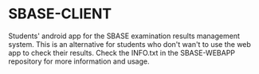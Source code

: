 # SBASE-CLIENT
Students' android app for the SBASE examination results management system. This is an alternative for students who don't wan't to use
the web app to check their results. Check the INFO.txt in the SBASE-WEBAPP repository for more information and usage.
